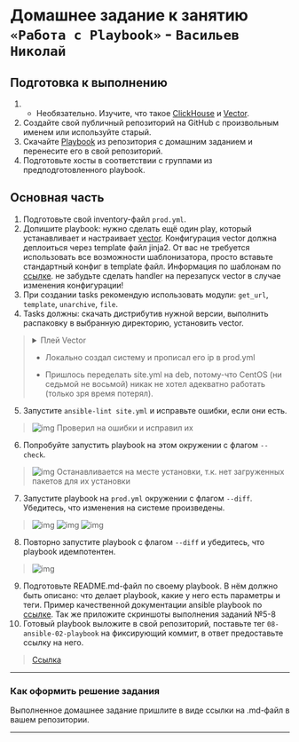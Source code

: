 # Домашнее задание к занятию `«Работа с Playbook»` - `Васильев Николай`

## Подготовка к выполнению

1. * Необязательно. Изучите, что такое [ClickHouse](https://www.youtube.com/watch?v=fjTNS2zkeBs) и [Vector](https://www.youtube.com/watch?v=CgEhyffisLY).
2. Создайте свой публичный репозиторий на GitHub с произвольным именем или используйте старый.
3. Скачайте [Playbook](./playbook/) из репозитория с домашним заданием и перенесите его в свой репозиторий.
4. Подготовьте хосты в соответствии с группами из предподготовленного playbook.

## Основная часть

1. Подготовьте свой inventory-файл `prod.yml`.
2. Допишите playbook: нужно сделать ещё один play, который устанавливает и настраивает [vector](https://vector.dev). Конфигурация vector должна деплоиться через template файл jinja2. От вас не требуется использовать все возможности шаблонизатора, просто вставьте стандартный конфиг в template файл. Информация по шаблонам по [ссылке](https://www.dmosk.ru/instruktions.php?object=ansible-nginx-install). не забудьте сделать handler на перезапуск vector в случае изменения конфигурации!
3. При создании tasks рекомендую использовать модули: `get_url`, `template`, `unarchive`, `file`.
4. Tasks должны: скачать дистрибутив нужной версии, выполнить распаковку в выбранную директорию, установить vector.

><details>
><summary>Плей Vector</summary>
>
>```yaml
>- name: Install Vector
>  hosts: vector
>  handlers:
>    - name: Start Vector service
>      become: true
>      ansible.builtin.service:
>        name: vector
>        state: restarted
>  tasks:
>    - name: Configure and Install Vector
>      block:
>        - name: Get Vector distrib
>          ansible.builtin.get_url:
>            url: "https://packages.timber.io/vector/{{ vector_release }}/vector_{{ vector_version }}_amd64.deb"
>            dest: "./vector_{{ vector_version }}_amd64.deb"
>            mode: "0755"
>        - name: Install Vector packages
>          become: true
>          ansible.builtin.apt:
>            deb: vector_{{ vector_version }}_amd64.deb
>          notify: Start vector service
>        - name: Copy config
>          become: true
>          ansible.builtin.template:
>            src: "{{ vector_template }}"
>            dest: "{{ vector_config_file }}"
>            mode: "0644"
>          notify: Start Vector service
>
>```
></details>
>
>
>* Локально создал систему и прописал его ip в prod.yml
>
>* Пришлось переделать site.yml на deb, потому-что CentOS (ни седьмой не восьмой) никак не хотел адекватно работать (только зря время потерял).
> 

5. Запустите `ansible-lint site.yml` и исправьте ошибки, если они есть.
>![img](/img/Снимок%20экрана%202024-12-26%20155344.png)
>Проверил на ошибки и исправил их
6. Попробуйте запустить playbook на этом окружении с флагом `--check`.
>![img](/img/Снимок%20экрана%202024-12-26%20155513.png)
> Останавливается на месте установки, т.к. нет загруженных пакетов для их установки
7. Запустите playbook на `prod.yml` окружении с флагом `--diff`. Убедитесь, что изменения на системе произведены.
>![img](/img/Снимок%20экрана%202024-12-26%20164018.png)
>![img](/img/Снимок%20экрана%202024-12-26%20164036.png)
>![img](/img/Снимок%20экрана%202024-12-26%20164047.png)
8. Повторно запустите playbook с флагом `--diff` и убедитесь, что playbook идемпотентен.
>![img](/img/Снимок%20экрана%202024-12-26%20164146.png)
9. Подготовьте README.md-файл по своему playbook. В нём должно быть описано: что делает playbook, какие у него есть параметры и теги. Пример качественной документации ansible playbook по [ссылке](https://github.com/opensearch-project/ansible-playbook). Так же приложите скриншоты выполнения заданий №5-8
10. Готовый playbook выложите в свой репозиторий, поставьте тег `08-ansible-02-playbook` на фиксирующий коммит, в ответ предоставьте ссылку на него.
>[Ссылка](https://github.com/nikolai-vasilyev/ansible02/tree/main/playbook)

---

### Как оформить решение задания

Выполненное домашнее задание пришлите в виде ссылки на .md-файл в вашем репозитории.

---